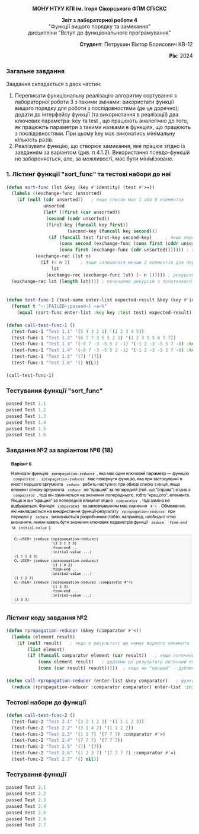 <p align="center"><b>МОНУ НТУУ КПІ ім. Ігоря Сікорського ФПМ СПіСКС</b></p>
<p align="center">
<b>Звіт з лабораторної роботи 4</b><br/>
"Функції вищого порядку та замикання"<br/>
дисципліни "Вступ до функціонального програмування"
</p>
<p align="right"><b>Студент</b>: Петрушин Віктор Борисович КВ-12</p>
<p align="right"><b>Рік</b>: 2024</p>

### Загальне завдання  
Завдання складається з двох частин:
1. Переписати функціональну реалізацію алгоритму сортування з лабораторної
роботи 3 з такими змінами:
використати функції вищого порядку для роботи з послідовностями (де це
доречно);
додати до інтерфейсу функції (та використання в реалізації) два ключових
параметра: key та test , що працюють аналогічно до того, як працюють
параметри з такими назвами в функціях, що працюють з послідовностями. При
цьому key має виконатись мінімальну кількість разів.
2. Реалізувати функцію, що створює замикання, яке працює згідно із завданням за
варіантом (див. п 4.1.2). Використання псевдо-функцій не забороняється, але, за
можливості, має бути мінімізоване.

### 1. Лістинг функції "sort_func" та тестові набори до неї
```lisp
(defun sort-func (lst &key (key #'identity) (test #'>=))
  (labels ((exchange-func (unsorted)
    (if (null (cdr unsorted)) 	; якщо список має 1 або 0 елементів
              unsorted
              (let* ((first (car unsorted))
		       (second (cadr unsorted))
		       (first-key (funcall key first))
                       (second-key (funcall key second)))
                (if (funcall test first-key second-key)  	; якщо перший елемент більший рівний другому 
                    (cons second (exchange-func (cons first (cddr unsorted)))) ; міняємо місцями
                    (cons first (exchange-func (cdr unsorted))))))) ; якщо не треба міняти, просто продовжуємо
           (exchange-rec (lst n)
             (if (< n 2)  	; якщо залишилося менше 2 елементів для перевірки
                 lst
               (exchange-rec (exchange-func lst) (- n 1))))) ; рекурсивно викликаємо з новим списком
  (exchange-rec lst (length lst)))) ; починаємо рекурсію з початкового списку та його довжини


(defun test-func-1 (test-name enter-list expected-result &key (key #'identity) (test #'>=))
  (format t "~:[FAILED~;passed~] ~a~%"
    (equal (sort-func enter-list :key key :test test) expected-result) test-name))

(defun call-test-func-1 ()
  (test-func-1 "Test 1.1" '(5 4 3 2 1) '(1 2 3 4 5))
  (test-func-1 "Test 1.2" '(6 7 7 3 5 5 2 1) '(1 2 3 5 5 6 7 7))
  (test-func-1 "Test 1.3" '(-8 7 -3 -5 5 2 -1) '(-1 2 -3 -5 5 7 -8) :key #'abs)
  (test-func-1 "Test 1.4" '(-8 7 -3 -5 5 2 -1) '(-1 2 -3 -5 5 7 -8) :key #'abs :test #'>)
  (test-func-1 "Test 1.5" '(7) '(7))
  (test-func-1 "Test 1.6" '() NIL))

(call-test-func-1)
```

### Тестування функції "sort_func"
```lisp
passed Test 1.1
passed Test 1.2
passed Test 1.3
passed Test 1.4
passed Test 1.5
passed Test 1.6
```

### Завдання №2 за варіантом №6 (18)
<p align="center">
    <img src="images/lab_4_variant.png" alt="lab_4_variant">
</p>

### Лістинг коду завдання №2
```lisp
(defun rpropagation-reducer (&key (comparator #'<))
  (lambda (element result)
    (if (null result)	; якщо в результаті ще немає жодного елемента
        (list element)
        (if (funcall comparator element (car result))	; якщо поточний елемент "кращий", ніж попередній
            (cons element result)	; додаємо до результату поточний елемент
            (cons (car result) result)))))	; якщо не "кращий" - дублюємо попередній елемент

(defun call-rpropagation-reducer (enter-list &key comparator)	; функція для виклику з конкретними значеннями ключових парамерів 
  (reduce (rpropagation-reducer :comparator comparator) enter-list :initial-value '() :from-end t))
```

### Тестові набори до функції
```lisp
(defun call-test-func-2 ()
  (test-func-2 "Test 2.1" '(3 2 1 2 3) '(1 1 1 2 3))
  (test-func-2 "Test 2.2" '(3 1 4 2) '(1 1 2 2))
  (test-func-2 "Test 2.3" '(1 5 7) '(7 7 7) :comparator #'>)
  (test-func-2 "Test 2.4" '(7 7 7) '(7 7 7))
  (test-func-2 "Test 2.5" '(7) '(7))
  (test-func-2 "Test 2.6" '(1 2 3 7) '(7 7 7 7) :comparator #'=)
  (test-func-2 "Test 2.7" '() nil))
```

### Тестування функції
```lisp
passed Test 2.1
passed Test 2.2
passed Test 2.3
passed Test 2.4
passed Test 2.5
passed Test 2.6
passed Test 2.7
```


